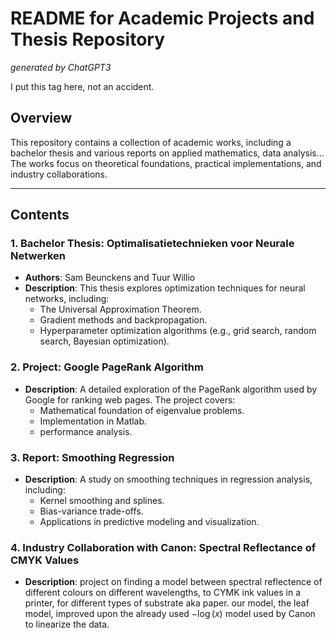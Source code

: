 # README for Academic Projects and Thesis Repository
_generated by ChatGPT3_

I put this tag here, not an accident.
## Overview

This repository contains a collection of academic works, including a bachelor thesis and various reports on applied mathematics, data analysis...
The works focus on theoretical foundations, practical implementations, and industry collaborations.

---

## Contents

### 1. **Bachelor Thesis: Optimalisatietechnieken voor Neurale Netwerken**
- **Authors**: Sam Beunckens and Tuur Willio  
- **Description**: This thesis explores optimization techniques for neural networks, including:
  - The Universal Approximation Theorem.
  - Gradient methods and backpropagation.
  - Hyperparameter optimization algorithms (e.g., grid search, random search, Bayesian optimization).

### 2. **Project: Google PageRank Algorithm**
- **Description**: A detailed exploration of the PageRank algorithm used by Google for ranking web pages. The project covers:
  - Mathematical foundation of eigenvalue problems.
  - Implementation in Matlab.
  - performance analysis.

### 3. **Report: Smoothing Regression**
- **Description**: A study on smoothing techniques in regression analysis, including:
  - Kernel smoothing and splines.
  - Bias-variance trade-offs.
  - Applications in predictive modeling and visualization.

### 4. **Industry Collaboration with Canon: Spectral Reflectance of CMYK Values**
- **Description**:
project on finding a model between spectral reflectence of different colours on different wavelengths, to CYMK ink values in a printer, for different types of substrate aka paper. our model, the leaf model, improved upon the already used $-\log(x)$ model used by Canon to linearize the data.

